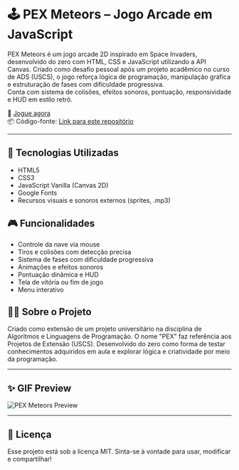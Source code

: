 # 🕹️ PEX Meteors – Jogo Arcade em JavaScript

PEX Meteors é um jogo arcade 2D inspirado em Space Invaders, desenvolvido do zero com HTML, CSS e JavaScript utilizando a API Canvas. Criado como desafio pessoal após um projeto acadêmico no curso de ADS (USCS), o jogo reforça lógica de programação, manipulação gráfica e estruturação de fases com dificuldade progressiva.  
Conta com sistema de colisões, efeitos sonoros, pontuação, responsividade e HUD em estilo retrô.

🔗 [Jogue agora](https://mateusmelo-c.github.io/PEXMeteors-Project-Game/)  
📦 Código-fonte: [Link para este repositório](https://github.com/Mateusmelo-C/PEXMeteors-Project-Game)

---

## 📌 Tecnologias Utilizadas
- HTML5  
- CSS3  
- JavaScript Vanilla (Canvas 2D)  
- Google Fonts  
- Recursos visuais e sonoros externos (sprites, .mp3)

## 🎮 Funcionalidades
- Controle da nave via mouse  
- Tiros e colisões com detecção precisa  
- Sistema de fases com dificuldade progressiva  
- Animações e efeitos sonoros  
- Pontuação dinâmica e HUD  
- Tela de vitória ou fim de jogo  
- Menu interativo

## 👨‍💻 Sobre o Projeto
Criado como extensão de um projeto universitário na disciplina de Algoritmos e Linguagens de Programação. O nome "PEX" faz referência aos Projetos de Extensão (USCS). Desenvolvido do zero como forma de testar conhecimentos adquiridos em aula e explorar lógica e criatividade por meio da programação.

---

## ✨ GIF Preview
![PEX Meteors Preview](https://raw.githubusercontent.com/mateusmelo-c/PEXMeteors-Project-Game/main/screenshot.png)


---

## 📄 Licença
Esse projeto está sob a licença MIT. Sinta-se à vontade para usar, modificar e compartilhar!
